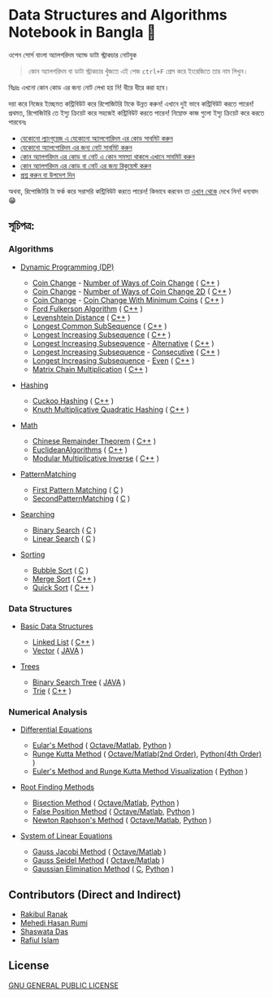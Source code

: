 # Data Structures and Algorithms Notebook in Bangla 📖

ওপেন সোর্স বাংলা অ্যালগরিদম অ্যান্ড ডাটা স্ট্রাকচার নোটবুক
> কোন অ্যালগরিদম বা ডাটা স্ট্রাকচার খুঁজতে এই পেজ `ctrl+F` প্রেস করে ইংরেজিতে তার নাম লিখুন।

বিঃদ্রঃ এখনো কোন কোড এর জন্য নোট লেখা হয় নি! ধীরে ধীরে করা হবে।

দয়া করে নিজের ইচ্ছেমত কন্ট্রিবিউট করে রিপোজিটরি টাকে উন্নত করুন! এখানে দুই ভাবে কন্ট্রিবিউট করতে পারেন! প্রথমত, রিপোজিটরি তে ইস্যু ক্রিয়েট করে সহজেই কন্ট্রিবিউট করতে পারেন! নিম্নোক্ত কাজ গুলো ইস্যু ক্রিয়েট করে করতে পারবেনঃ 
  - [যেকোনো ল্যাংগুয়েজ এ যেকোনো অ্যালগোরিদম এর কোড সাবমিট করুন][1]
  - [যেকোনো অ্যালগোরিদম এর জন্য নোট সাবমিট করুন][2]
  - [কোন অ্যালগরিদম এর কোড বা নোট এ কোন সমস্যা থাকলে এখানে সাবমিট করুন][3]
  - [কোন অ্যালগরিদম এর কোড বা নোট এর জন্য রিকুয়েস্ট করুন][4]
  - [প্রশ্ন করুন বা উপদেশ দিন][5]

অথবা, রিপোজিটরি টা ফর্ক করে সরাসরি কন্ট্রিবিউট করতে পারেন! কিভাবে করবেন তা [এখান থেকে](/CONTRIBUTING.md) দেখে নিন! ধন্যবাদ :grin:


## সূচিপত্র:

### Algorithms
- [Dynamic Programming (DP)](/DP)
  - [Coin Change](/DP/CoinChange) - [Number of Ways of Coin Change](/DP/CoinChange/CoinChangeNumberOfWays/) ( [C++](/DP/CoinChange/CoinChangeNumberOfWays/CoinChangeNumberOfWays.cpp) )
  - [Coin Change](/DP/CoinChange) - [Number of Ways of Coin Change 2D](/DP/CoinChange/CoinChangeNumberOfWays2D/) ( [C++](/DP/CoinChange/CoinChangeNumberOfWays2D/CoinChangeNumberofWays2D.cpp) )
  - [Coin Change](/DP/CoinChange) - [Coin Change With Minimum Coins](/DP/CoinChange/CoinChangeWithMinimumCoin/) ( [C++](/DP/CoinChange/CoinChangeWithMinimumCoin/CoinChangeWithMinimumCoin.cpp) )
  - [Ford Fulkerson Algorithm](/DP/FordFulkersonAlgorithm/) ( [C++](/DP/FordFulkersonAlgorithm/FordFulkerson.cpp) )
  - [Levenshtein Distance](/DP/LevenshteinDistance/) ( [C++](/DP/LevenshteinDistance/LevenshteinDistance.cpp) )
  - [Longest Common SubSequence](/DP/LongestCommonSubSequence/) ( [C++](/DP/LongestCommonSubSequence/LongestCommonSubSequence.cpp) )
  - [Longest Increasing Subsequence](/DP/LongestIncreasingSubsequence/) ( [C++](/DP/LongestIncreasingSubsequence/C%2B%2B) )
  - [Longest Increasing Subsequence](/DP/LongestIncreasingSubsequence/) - [Alternative](/DP/LongestIncreasingSubsequence/Alternative/) ( [C++](/DP/LongestIncreasingSubsequence/Alternative/LIS%20alternative.cpp) )
  - [Longest Increasing Subsequence](/DP/LongestIncreasingSubsequence/) - [Consecutive](/DP/LongestIncreasingSubsequence/Consecutive/) ( [C++](/DP/LongestIncreasingSubsequence/Consecutive/LISconscutive.cpp) )
  - [Longest Increasing Subsequence](/DP/LongestIncreasingSubsequence/) - [Even](/DP/LongestIncreasingSubsequence/Even/) ( [C++](/DP/LongestIncreasingSubsequence/Even/LISeven.cpp) )
  - [Matrix Chain Multiplication](/DP/MatrixChainMultiplication/) ( [C++](/DP/MatrixChainMultiplication/MatrixChainMultiplication.cpp) )

- [Hashing](/Hashing)
  - [Cuckoo Hashing](/Hashing/CuckooHashing/) ( [C++](/Hashing/CuckooHashing/Cuckoo_Hashing.cpp) )
  - [Knuth Multiplicative Quadratic Hashing](/Hashing/KnuthMultiplicativeQuadraticHashing/) ( [C++](/Hashing/KnuthMultiplicativeQuadraticHashing/Knuth_Multiplicative_Quadratic_Hashing.cpp) )

- [Math](/Maths)
  - [Chinese Remainder Theorem](/Maths/ChineseRemainderTheorem/) ( [C++](/Maths/ChineseRemainderTheorem/ChineseRemainderTheorem.cpp) )
  - [EuclideanAlgorithms](/Maths/EuclideanAlgorithms/) ( [C++](/Maths/EuclideanAlgorithms/ExtendedEuclideanAlgo.cpp) )
  - [Modular Multiplicative Inverse](/Maths/ModularMultiplicativeInverse/) ( [C++](/Maths/ModularMultiplicativeInverse/ModularMultiplicativeInverse.cpp) )

- [PatternMatching](/PatternMatching)
  - [First Pattern Matching](/PatternMatching/FirstPatternMatching/) ( [C](/PatternMatching/FirstPatternMatching/firstPatternMatchingAlgo.c) )
  - [SecondPatternMatching](/PatternMatching/SecondPatternMatching/) ( [C](/PatternMatching/SecondPatternMatching/secondPatternMatching.c) )

- [Searching](/Searching)
  - [Binary Search](/Searching/BinarySearch/) ( [C](/Searching/BinarySearch/binarySearch.c) )
  - [Linear Search](/Searching/LinearSearch/) ( [C](/Searching/LinearSearch/linearSearch.c) )

- [Sorting](/Sorting)
  - [Bubble Sort](/Sorting/BubbleSort/) ( [C](/Sorting/BubbleSort/bubbleSort.c) )
  - [Merge Sort](/Sorting/MergeSort/) ( [C++](/Sorting/MergeSort/mergeSort.cpp) )
  - [Quick Sort](/Sorting/QuickSort/) ( [C++](/Sorting/QuickSort/quickSort.cpp) )


### Data Structures
- [Basic Data Structures](/BasicDataStructures)
  - [Linked List](/BasicDataStructures/LinkedList/) ( [C++](/BasicDataStructures/LinkedList/LinkedList.cpp) )
  - [Vector](/BasicDataStructures/Vector/) ( [JAVA](/BasicDataStructures/Vector/Vector.java) )

- [Trees](/Trees)
  - [Binary Search Tree](/Trees/BinarySearchTree/) ( [JAVA](/Trees/BinarySearchTree/Java) )
  - [Trie](/Trees/Trie/) ( [C++](/Trees/Trie/Trie.cpp) )
  
  
### Numerical Analysis
- [Differential Equations](https://github.com/KhanShaheb34/Data-Structures-and-Algorithms-Notebook-Bangla/tree/master/NumericalAnalysis/DifferentialEquations)
  - [Eular's Method](/NumericalAnalysis/DifferentialEquations/EularsMethod/) ( [Octave/Matlab](/NumericalAnalysis/DifferentialEquations/EularsMethod/euler_method.m), [Python](/NumericalAnalysis/DifferentialEquations/EularsMethod/euler_method.py) )
  - [Runge Kutta Method](/NumericalAnalysis/DifferentialEquations/RungeKuttaMethod/) ( [Octave/Matlab(2nd Order)](/NumericalAnalysis/DifferentialEquations/RungeKuttaMethod/runga_kutta_2nd_order.m), [Python(4th Order)](/NumericalAnalysis/DifferentialEquations/RungeKuttaMethod/runga_kutta_4rth_order.py) )
  - [Euler's Method and Runge Kutta Method Visualization](/master/NumericalAnalysis/DifferentialEquations/Visualizations) ( [Python](/NumericalAnalysis/DifferentialEquations/Visualizations/euler__runga_kutta__visualization.py)  )
  
- [Root Finding Methods](/NumericalAnalysis/RootFindingMethods)
  - [Bisection Method](/NumericalAnalysis/RootFindingMethods/BisectionMethod/) ( [Octave/Matlab](/NumericalAnalysis/RootFindingMethods/BisectionMethod/bisection_method.m), [Python](/NumericalAnalysis/RootFindingMethods/BisectionMethod/bisection_method.py) )
  - [False Position Method](/NumericalAnalysis/RootFindingMethods/FalsePositionMethod/) ( [Octave/Matlab](/NumericalAnalysis/RootFindingMethods/FalsePositionMethod/false_position_method.m), [Python](/NumericalAnalysis/RootFindingMethods/FalsePositionMethod/false_position_method.py) )
  - [Newton Raphson's Method](/NumericalAnalysis/RootFindingMethods/NewtonRaphsonMethod/) ( [Octave/Matlab](/NumericalAnalysis/RootFindingMethods/NewtonRaphsonMethod/newton_raphson's_method.m), [Python](/NumericalAnalysis/RootFindingMethods/NewtonRaphsonMethod/newton_raphson's_method.py) )
  
- [System of Linear Equations](/NumericalAnalysis/SystemOfLinearEquations)
  - [Gauss Jacobi Method](/NumericalAnalysis/SystemOfLinearEquations/GaussJacobiMethod/) ( [Octave/Matlab](/NumericalAnalysis/SystemOfLinearEquations/GaussJacobiMethod/GaussJacobi.m) )
  - [Gauss Seidel Method](/NumericalAnalysis/SystemOfLinearEquations/GaussSeidelMethod/) ( [Octave/Matlab](/NumericalAnalysis/SystemOfLinearEquations/GaussSeidelMethod/GaussSeidel.m) )
  - [Gaussian Elimination Method](/NumericalAnalysis/SystemOfLinearEquations/GaussianElimination/) ( [C](/NumericalAnalysis/SystemOfLinearEquations/GaussianElimination/gaussian_elimination.c), [Python](/NumericalAnalysis/SystemOfLinearEquations/GaussianElimination/gaussian_elemination.py) )


## Contributors (Direct and Indirect)
- [Rakibul Ranak](https://github.com/RakibulRanak)
- [Mehedi Hasan Rumi](https://github.com/mhRumi)
- [Shaswata Das](https://github.com/shaswata56/)
- [Rafiul Islam](https://github.com/rafiulgits)

## License
[GNU GENERAL PUBLIC LICENSE](/LICENSE)


<!--- Links --->
[1]:https://github.com/KhanShaheb34/Data-Structures-and-Algorithms-Notebook-Bangla/issues/new?assignees=KhanShaheb34&labels=AddCode%2C+enhancement&template=add-code.md&title=Add+Code
[2]:https://github.com/KhanShaheb34/Data-Structures-and-Algorithms-Notebook-Bangla/issues/new?assignees=KhanShaheb34&labels=AddNote%2C+documentation&template=add-note.md&title=Add+Note+for+an+Existing+Algorithm
[3]:https://github.com/KhanShaheb34/Data-Structures-and-Algorithms-Notebook-Bangla/issues/new?assignees=KhanShaheb34&labels=bug&template=other-issues.md&title=Other+Issue
[4]:https://github.com/KhanShaheb34/Data-Structures-and-Algorithms-Notebook-Bangla/issues/new?assignees=KhanShaheb34&labels=&template=request-algorithm-code-or-note.md&title=Request+Code%2FNote
[5]:https://github.com/KhanShaheb34/Data-Structures-and-Algorithms-Notebook-Bangla/issues/new?assignees=KhanShaheb34&labels=question&template=suggestions-or-questions.md&title=Suggestion+or+Question
